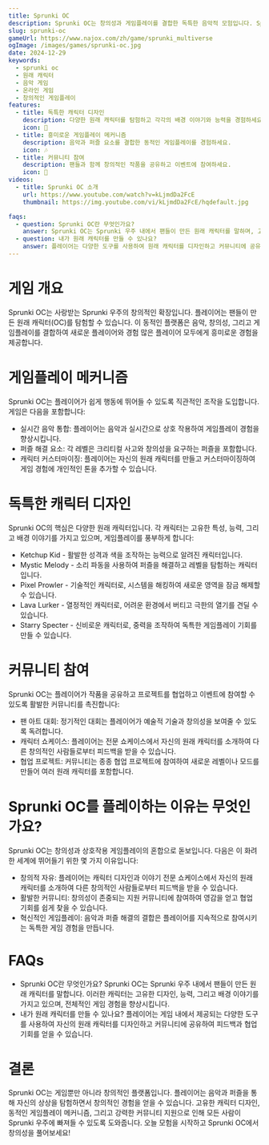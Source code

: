 ```yaml
---
title: Sprunki OC
description: Sprunki OC는 창의성과 게임플레이를 결합한 독특한 음악적 모험입니다. Sprunki의 원래 캐릭터(OC)를 탐험하고 창의성을 발휘하세요.
slug: sprunki-oc
gameUrl: https://www.najox.com/zh/game/sprunki_multiverse
ogImage: /images/games/sprunki-oc.jpg
date: 2024-12-29
keywords:
  - sprunki oc
  - 원래 캐릭터
  - 음악 게임
  - 온라인 게임
  - 창의적인 게임플레이
features:
  - title: 독특한 캐릭터 디자인
    description: 다양한 원래 캐릭터를 탐험하고 각각의 배경 이야기와 능력을 경험하세요.
    icon: 🌟
  - title: 흥미로운 게임플레이 메커니즘
    description: 음악과 퍼즐 요소를 결합한 동적인 게임플레이를 경험하세요.
    icon: 🎶
  - title: 커뮤니티 참여
    description: 팬들과 함께 창의적인 작품을 공유하고 이벤트에 참여하세요.
    icon: 🤝
videos:
  - title: Sprunki OC 소개
    url: https://www.youtube.com/watch?v=kLjmdDa2FcE
    thumbnail: https://img.youtube.com/vi/kLjmdDa2FcE/hqdefault.jpg

faqs:
  - question: Sprunki OC란 무엇인가요?
    answer: Sprunki OC는 Sprunki 우주 내에서 팬들이 만든 원래 캐릭터를 말하며, 고유한 디자인과 이야기를 가지고 있습니다.
  - question: 내가 원래 캐릭터를 만들 수 있나요?
    answer: 플레이어는 다양한 도구를 사용하여 원래 캐릭터를 디자인하고 커뮤니티에 공유하여 피드백과 협업을 받을 수 있습니다.
---
```


# 게임 개요

Sprunki OC는 사랑받는 Sprunki 우주의 창의적인 확장입니다. 플레이어는 팬들이 만든 원래 캐릭터(OC)를 탐험할 수 있습니다. 이 동적인 플랫폼은 음악, 창의성, 그리고 게임플레이를 결합하여 새로운 플레이어와 경험 많은 플레이어 모두에게 흥미로운 경험을 제공합니다.

# 게임플레이 메커니즘

Sprunki OC는 플레이어가 쉽게 행동에 뛰어들 수 있도록 직관적인 조작을 도입합니다. 게임은 다음을 포함합니다:

- 실시간 음악 통합: 플레이어는 음악과 실시간으로 상호 작용하여 게임플레이 경험을 향상시킵니다.
- 퍼즐 해결 요소: 각 레벨은 크리티컬 사고와 창의성을 요구하는 퍼즐을 포함합니다.
- 캐릭터 커스터마이징: 플레이어는 자신의 원래 캐릭터를 만들고 커스터마이징하여 게임 경험에 개인적인 톤을 추가할 수 있습니다.

# 독특한 캐릭터 디자인

Sprunki OC의 핵심은 다양한 원래 캐릭터입니다. 각 캐릭터는 고유한 특성, 능력, 그리고 배경 이야기를 가지고 있으며, 게임플레이를 풍부하게 합니다:

- Ketchup Kid - 활발한 성격과 색을 조작하는 능력으로 알려진 캐릭터입니다.
- Mystic Melody - 소리 파동을 사용하여 퍼즐을 해결하고 레벨을 탐험하는 캐릭터입니다.
- Pixel Prowler - 기술적인 캐릭터로, 시스템을 해킹하여 새로운 영역을 잠금 해제할 수 있습니다.
- Lava Lurker - 열정적인 캐릭터로, 어려운 환경에서 버티고 극한의 열기를 견딜 수 있습니다.
- Starry Specter - 신비로운 캐릭터로, 중력을 조작하여 독특한 게임플레이 기회를 만들 수 있습니다.

# 커뮤니티 참여

Sprunki OC는 플레이어가 작품을 공유하고 프로젝트를 협업하고 이벤트에 참여할 수 있도록 활발한 커뮤니티를 촉진합니다:

- 팬 아트 대회: 정기적인 대회는 플레이어가 예술적 기술과 창의성을 보여줄 수 있도록 독려합니다.
- 캐릭터 쇼케이스: 플레이어는 전문 쇼케이스에서 자신의 원래 캐릭터를 소개하여 다른 창의적인 사람들로부터 피드백을 받을 수 있습니다.
- 협업 프로젝트: 커뮤니티는 종종 협업 프로젝트에 참여하여 새로운 레벨이나 모드를 만들어 여러 원래 캐릭터를 포함합니다.

# Sprunki OC를 플레이하는 이유는 무엇인가요?

Sprunki OC는 창의성과 상호작용 게임플레이의 혼합으로 돋보입니다. 다음은 이 화려한 세계에 뛰어들기 위한 몇 가지 이유입니다:

- 창의적 자유: 플레이어는 캐릭터 디자인과 이야기 전문 쇼케이스에서 자신의 원래 캐릭터를 소개하여 다른 창의적인 사람들로부터 피드백을 받을 수 있습니다.
- 활발한 커뮤니티: 창의성이 존중되는 지원 커뮤니티에 참여하여 영감을 얻고 협업 기회를 쉽게 찾을 수 있습니다.
- 혁신적인 게임플레이: 음악과 퍼즐 해결의 결합은 플레이어를 지속적으로 참여시키는 독특한 게임 경험을 만듭니다.

# FAQs

- Sprunki OC란 무엇인가요?
  Sprunki OC는 Sprunki 우주 내에서 팬들이 만든 원래 캐릭터를 말합니다. 이러한 캐릭터는 고유한 디자인, 능력, 그리고 배경 이야기를 가지고 있으며, 전체적인 게임 경험을 향상시킵니다.
- 내가 원래 캐릭터를 만들 수 있나요?
  플레이어는 게임 내에서 제공되는 다양한 도구를 사용하여 자신의 원래 캐릭터를 디자인하고 커뮤니티에 공유하여 피드백과 협업 기회를 얻을 수 있습니다.

# 결론

Sprunki OC는 게임뿐만 아니라 창의적인 플랫폼입니다. 플레이어는 음악과 퍼즐을 통해 자신의 상상을 탐험하면서 창의적인 경험을 얻을 수 있습니다. 고유한 캐릭터 디자인, 동적인 게임플레이 메커니즘, 그리고 강력한 커뮤니티 지원으로 인해 모든 사람이 Sprunki 우주에 빠져들 수 있도록 도와줍니다.
오늘 모험을 시작하고 Sprunki OC에서 창의성을 풀어보세요!
